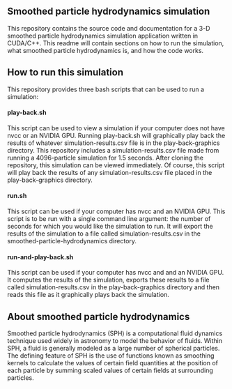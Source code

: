 ## Smoothed particle hydrodynamics simulation

This repository contains the source code and documentation for a 3-D smoothed
particle hydrodynamics simulation application written in CUDA/C++. This readme
will contain sections on how to run the simulation, what smoothed particle
hydrodynamics is, and how the code works.



## How to run this simulation

This repository provides three bash scripts that can be used to run a simulation:

#### play-back.sh
This script can be used to view a simulation if your computer does not have nvcc
or an NVIDIA GPU. Running play-back.sh will graphically play back the results of
whatever simulation-results.csv file is in the play-back-graphics directory.
This repository includes a simulation-results.csv file made from running a
4096-particle simulation for 1.5 seconds. After cloning the repository, this
simulation can be viewed immediately. Of course, this script will play back the
results of any simulation-results.csv file placed in the play-back-graphics
directory.


#### run.sh
This script can be used if your computer has nvcc and an NVIDIA GPU. This script
is to be run with a single command line argument: the number of seconds for which
you would like the simulation to run. It will export the results of the simulation
to a file called simulation-results.csv in the smoothed-particle-hydrodynamics
directory.


#### run-and-play-back.sh
This script can be used if your computer has nvcc and and an NVIDIA GPU. It
computes the results of the simulation, exports these results to a file called
simulation-results.csv in the play-back-graphics directory and then reads this
file as it graphically plays back the simulation.



## About smoothed particle hydrodynamics

Smoothed particle hydrodynamics (SPH) is a computational fluid dynamics
technique used widely in astronomy to model the behavior of fluids. Within
SPH, a fluid is generally modeled as a large number of spherical particles.
The defining feature of SPH is the use of functions known as smoothing kernels
to calculate the values of certain field quantities at the position of each
particle by summing scaled values of certain fields at surrounding particles.
